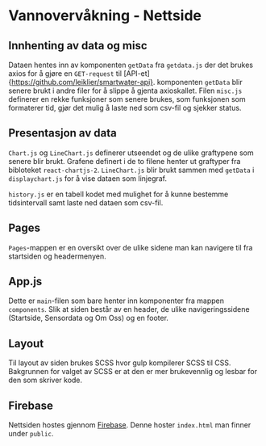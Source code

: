# Vannovervåkning - Nettside

## Innhenting av data og misc

Dataen hentes inn av komponenten `getData` fra `getdata.js` der det brukes axios for å gjøre
en `GET-request` til [API-et]{https://github.com/leiklier/smartwater-api}. komponenten `getData` blir senere brukt i andre filer for å
slippe å gjenta axioskallet. Filen `misc.js` definerer en rekke funksjoner som senere brukes,
som funksjonen som formaterer tid, gjør det mulig å laste ned som csv-fil og sjekker status.

## Presentasjon av data

`Chart.js` og `LineChart.js` definerer utseendet og de ulike graftypene som senere blir brukt. Grafene definert i de to filene henter ut graftyper fra bibloteket `react-chartjs-2`. `LineChart.js` blir brukt sammen med `getData` i `displaychart.js` for å vise dataen som linjegraf.

`history.js` er en tabell kodet med mulighet for å kunne bestemme tidsintervall samt laste ned dataen som csv-fil.

## Pages

`Pages`-mappen er en oversikt over de ulike sidene man kan navigere til fra startsiden og headermenyen.

## App.js

Dette er `main`-filen som bare henter inn komponenter fra mappen `components`. Slik at siden består av en header, de ulike navigeringssidene (Startside, Sensordata og Om Oss) og en footer.

## Layout

Til layout av siden brukes SCSS hvor gulp kompilerer SCSS til CSS. Bakgrunnen for valget av SCSS er at den er mer brukevennlig og lesbar for den som skriver kode.  

## Firebase

Nettsiden hostes gjennom [Firebase](https://firebase.google.com/). Denne hoster `index.html` man finner under `public`.
